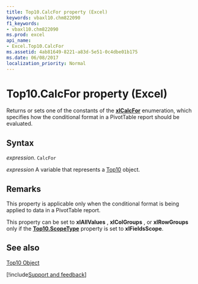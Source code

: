 ```yaml
---
title: Top10.CalcFor property (Excel)
keywords: vbaxl10.chm822090
f1_keywords:
- vbaxl10.chm822090
ms.prod: excel
api_name:
- Excel.Top10.CalcFor
ms.assetid: 4ab81649-8221-a83d-5e51-0c4dbe01b175
ms.date: 06/08/2017
localization_priority: Normal
---
```



# Top10.CalcFor property (Excel)

Returns or sets one of the constants of the  **[xlCalcFor](Excel.XlCalcFor.md)** enumeration, which specifies how the conditional format in a PivotTable report should be evaluated.


## Syntax

_expression_. `CalcFor`

_expression_ A variable that represents a [Top10](./Excel.Top10.md) object.


## Remarks

This property is applicable only when the conditional format is being applied to data in a PivotTable report.

This property can be set to  **xlAllValues** , **xlColGroups** , or **xlRowGroups** only if the **[Top10.ScopeType](Excel.Top10.ScopeType.md)** property is set to **xlFieldsScope**.


## See also


[Top10 Object](Excel.Top10.md)

[!include[Support and feedback](~/includes/feedback-boilerplate.md)]